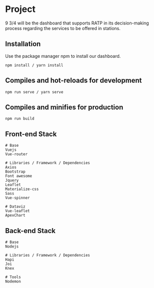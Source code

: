 # Project 

9 3/4 will be the dashboard that supports RATP in its decision-making process regarding the services to be offered in stations.

## Installation

Use the package manager npm to install our dashboard.

```
npm install / yarn install
```

## Compiles and hot-reloads for development

```
npm run serve / yarn serve
```


## Compiles and minifies for production
```
npm run build
```

## Front-end Stack
```
# Base
Vuejs
Vue-router

# Libraries / Framework / Dependencies
Axios
Bootstrap
Font awesome
Jquery
Leaflet
Materialize-css
Sass
Vue-spinner

# Dataviz
Vue-leaflet
ApexChart
```


## Back-end Stack
```
# Base
Nodejs

# Libraries / Framework / Dependencies
Hapi 
Joi
Knex

# Tools
Nodemon
```

